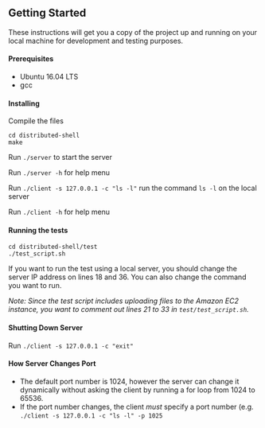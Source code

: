 ## Getting Started

These instructions will get you a copy of the project up and running on your local machine for development and testing purposes.

#### Prerequisites
* Ubuntu 16.04 LTS
* gcc

#### Installing

Compile the files

```
cd distributed-shell
make 
```

Run ```./server``` to start the server 

Run ```./server -h``` for help menu  


Run ```./client -s 127.0.0.1 -c "ls -l"``` run the command ```ls -l``` on the local server    

Run ```./client -h``` for help menu   

#### Running the tests


```
cd distributed-shell/test
./test_script.sh
```
If you want to run the test using a local server, you should change the server IP address on lines 18 and 36. You can also change the command you want to run.

*Note: Since the test script includes uploading files to the Amazon EC2 instance, you want to comment out lines 21 to 33 in ```test/test_script.sh```.*

#### Shutting Down Server
Run ```./client -s 127.0.0.1 -c "exit"```

#### How Server Changes Port 
* The default port number is 1024, however the server can change it dynamically without asking the client by running a for loop from 1024 to 65536.
* If the port number changes, the client *must* specify a port number (e.g. ```./client -s 127.0.0.1 -c "ls -l" -p 1025```